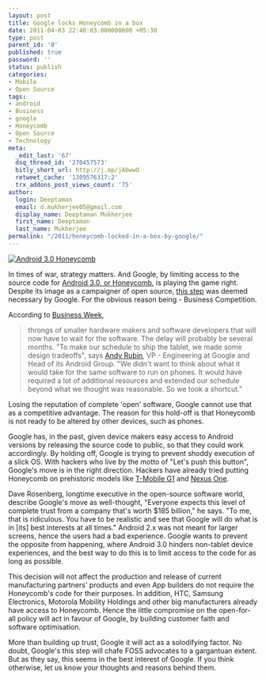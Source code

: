 ```yaml
---
layout: post
title: Google locks Honeycomb in a box
date: 2011-04-03 22:40:03.000000000 +05:30
type: post
parent_id: '0'
published: true
password: ''
status: publish
categories:
- Mobile
- Open Source
tags:
- android
- Business
- google
- Honeycomb
- Open Source
- Technology
meta:
  _edit_last: '67'
  dsq_thread_id: '270457573'
  bitly_short_url: http://j.mp/jAbwwO
  retweet_cache: '1309576317:2'
  trx_addons_post_views_count: '75'
author:
  login: Deeptaman
  email: d.mukherjee05@gmail.com
  display_name: Deeptaman Mukherjee
  first_name: Deeptaman
  last_name: Mukherjee
permalink: "/2011/honeycomb-locked-in-a-box-by-google/"
---
```

<p><a href="http://www.android.com/"><img src="{{ site.baseurl }}/assets/2011/04/android-honeycomb.png" alt="Android 3.0 Honeycomb" class="alignright" /></a></p>
<p>In times of war, strategy matters. And Google, by limiting access to the source code for <a href="http://googlemobile.blogspot.com/2011/01/sneak-peak-of-android-30-honeycomb.html">Android 3.0, or Honeycomb</a>, is playing the game right. Despite its image as a campaigner of open source, <a href="http://news.cnet.com/8301-30684_3-20030223-265.html">this step</a> was deemed necessary by Google. For the obvious reason being - Business Competition. </p>
<p>According to <a href="http://www.businessweek.com/technology/content/mar2011/tc20110324_269784.htm">Business Week</a>,</p>
<blockquote><p>throngs of smaller hardware makers and software developers that will now have to wait for the software. The delay will probably be several months. "To make our schedule to ship the tablet, we made some design tradeoffs", says <a href="http://connect.in.com/andy-rubin/biography-20839.html">Andy Rubin</a>, VP - Engineering at Google and Head of its Android Group. "We didn't want to think about what it would take for the same software to run on phones. It would have required a lot of additional resources and extended our schedule beyond what we thought was reasonable. So we took a shortcut."</p></blockquote>
<p><!--more--></p>
<p>Losing the reputation of complete 'open' software, Google cannot use that as a competitive advantage. The reason for this hold-off is that Honeycomb is not ready to be altered by other devices, such as phones. </p>
<p>Google has, in the past, given device makers easy access to Android versions by releasing the source code to public, so that they could work accordingly. By holding off, Google is trying to prevent shoddy execution of a slick OS. With hackers who live by the motto of "Let's push this button", Google's move is in the right direction. Hackers have already tried putting Honeycomb on prehistoric models like <a href="http://atablet.info/2011/03/htc-magic-t-mobile-g1-gets-honeycomb-port-android-past-and-future-fused-together-video/">T-Mobile G1</a> and <a href="http://www.geekword.net/nexus-one-honeycomb-android/">Nexus One</a>. </p>
<p>Dave Rosenberg, longtime executive in the open-source software world, describe Google's move as well-thought, "Everyone expects this level of complete trust from a company that's worth $185 billion," he says. "To me, that is ridiculous. You have to be realistic and see that Google will do what is in [its] best interests at all times." Android 2.x was not meant for larger screens, hence the users had a bad experience. Google wants to prevent the opposite from happening, where Android 3.0 hinders non-tablet device experiences, and the best way to do this is to limit access to the code for as long as possible. </p>
<p>This decision will not affect the production and release of current manufacturing partners' products and even App builders do not require the Honeycomb's code for their purposes. In addition, HTC, Samsung Electronics, Motorola Mobility Holdings and other big manufacturers already have access to Honeycomb. Hence the little compromise on the open-for-all policy will act in favour of Google, by building customer faith and software optimisation.</p>
<p>More than building up trust, Google it will act as a solodifying factor. No doubt, Google's this step will chafe FOSS advocates to a gargantuan extent. But as they say, this seems in the best interest of Google. If you think otherwise, let us know your thoughts and reasons behind them.</p>
